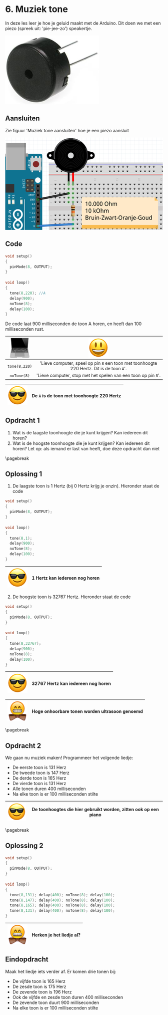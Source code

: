 # 6. Muziek tone

In deze les leer je hoe je geluid maakt met de Arduino.
Dit doen we met een piezo (spreek uit: 'pie-jee-zo') speakertje.

![Een piezo speakertje](6_muziek_tone.jpg)

## Aansluiten

Zie figuur 'Muziek tone aansluiten' hoe je een piezo aansluit

![Muziek tone aansluiten](6_muziek_tone.png)

## Code

```c++
void setup()
{
  pinMode(8, OUTPUT);
}

void loop()
{
  tone(8,220); //A
  delay(900);
  noTone(8);
  delay(100);
}
```

De code laat 900 milliseconden de toon A horen, en heeft dan 100 milliseconden rust.

![Computer](EmojiComputer.png) | ![Smiley](EmojiSmiley.png)
:------------:|:-------------------------------------------------:
`tone(8,220)` |'Lieve computer, speel op pin `8` een toon met toonhoogte 220 Hertz. Dit is de toon `A`'.
`noTone(8)`   |'Lieve computer, stop met het spelen van een toon op pin `8`'.

![Sunglasses](EmojiSunglasses.png) | De `A` is de toon met toonhoogte 220 Hertz
:-------------:|:----------------------------------------:


## Opdracht 1

 1. Wat is de laagste toonhoogte die je kunt krijgen? Kan iedereen dit horen?
 2. Wat is de hoogste toonhoogte die je kunt krijgen? Kan iedereen dit horen? Let op: als iemand er last van heeft, doe deze opdracht dan niet

\pagebreak

## Oplossing 1

 1. De laagste toon is 1 Hertz (bij 0 Hertz krijg je onzin). Hieronder staat de code


```c++
void setup()
{
  pinMode(8, OUTPUT);
}

void loop()
{
  tone(8,1);
  delay(900);
  noTone(8);
  delay(100);
}
```

![Sunglasses](EmojiSunglasses.png) | 1 Hertz kan iedereen nog horen
:-------------:|:----------------------------------------:

 2. De hoogste toon is 32767 Hertz. Hieronder staat de code

```c++
void setup()
{
  pinMode(8, OUTPUT);
}

void loop()
{
  tone(8,32767);
  delay(900);
  noTone(8);
  delay(100);
}
```

![Sunglasses](EmojiSunglasses.png) | 32767 Hertz kan iedereen nog horen
:-------------:|:----------------------------------------:

![Bowtie](EmojiBowtie.png) | Hoge onhoorbare tonen worden ultrasoon genoemd
:-------------:|:----------------------------------------:

\pagebreak

## Opdracht 2

We gaan nu muziek maken! Programmeer het volgende liedje:

- De eerste toon is 131 Herz
- De tweede toon is 147 Herz
- De derde toon is 165 Herz
- De vierde toon is 131 Herz
- Alle tonen duren 400 milliseconden
- Na elke toon is er 100 milliseconden stilte

![Sunglasses](EmojiSunglasses.png) | De toonhoogtes die hier gebruikt worden, zitten ook op een piano
:-------------:|:----------------------------------------:

\pagebreak

## Oplossing 2

```c++
void setup()
{
  pinMode(8, OUTPUT);
}

void loop()
{
  tone(8,131); delay(400); noTone(8); delay(100);
  tone(8,147); delay(400); noTone(8); delay(100);
  tone(8,165); delay(400); noTone(8); delay(100);
  tone(8,131); delay(400); noTone(8); delay(100);
}
```

![Bowtie](EmojiBowtie.png) | Herken je het liedje al?
:-------------:|:----------------------------------------:

## Eindopdracht

Maak het liedje iets verder af. Er komen drie tonen bij:

- De vijfde toon is 165 Herz
- De zesde toon is 175 Herz
- De zevende toon is 196 Herz
- Ook de vijfde en zesde toon duren 400 milliseconden
- De zevende toon duurt 900 milliseconden
- Na elke toon is er 100 milliseconden stilte
